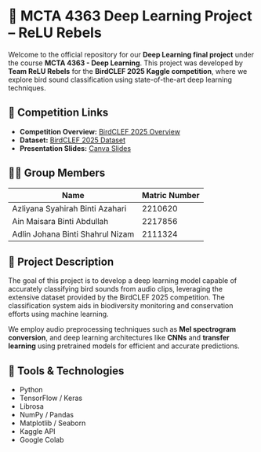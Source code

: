 # 🧠 MCTA 4363 Deep Learning Project – ReLU Rebels

Welcome to the official repository for our **Deep Learning final project** under the course **MCTA 4363 - Deep Learning**. This project was developed by **Team ReLU Rebels** for the **BirdCLEF 2025 Kaggle competition**, where we explore bird sound classification using state-of-the-art deep learning techniques.

## 🔗 Competition Links

- **Competition Overview:** [BirdCLEF 2025 Overview](https://www.kaggle.com/competitions/birdclef-2025/overview)
- **Dataset:** [BirdCLEF 2025 Dataset](https://www.kaggle.com/competitions/birdclef-2025/data)
- **Presentation Slides:** [Canva Slides](https://www.canva.com/design/DAGl7QEm3T0/14y5MLC296BerxkpmN_Mlw/edit?utm_content=DAGl7QEm3T0&utm_campaign=designshare&utm_medium=link2&utm_source=sharebutton)

## 👩‍💻 Group Members

| Name                                  | Matric Number |
|---------------------------------------|---------------|
| Azliyana Syahirah Binti Azahari       | 2210620       |
| Ain Maisara Binti Abdullah            | 2217856       |
| Adlin Johana Binti Shahrul Nizam      | 2111324       |

## 📝 Project Description

The goal of this project is to develop a deep learning model capable of accurately classifying bird sounds from audio clips, leveraging the extensive dataset provided by the BirdCLEF 2025 competition. The classification system aids in biodiversity monitoring and conservation efforts using machine learning.

We employ audio preprocessing techniques such as **Mel spectrogram conversion**, and deep learning architectures like **CNNs** and **transfer learning** using pretrained models for efficient and accurate predictions.

## 🔧 Tools & Technologies

- Python
- TensorFlow / Keras
- Librosa
- NumPy / Pandas
- Matplotlib / Seaborn
- Kaggle API
- Google Colab
